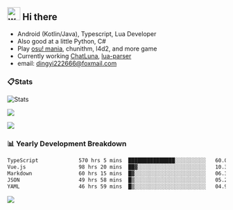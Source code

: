 ## <img alt="wave" src="https://raw.githubusercontent.com/MartinHeinz/MartinHeinz/master/wave.gif" width="30px"> Hi there

- Android (Kotlin/Java), Typescript, Lua Developer
- Also good at a little Python, C#
- Play [osu! mania](https://osu.ppy.sh/users/29808669), chunithm, l4d2, and more game
- Currently working [ChatLuna](https://github.com/ChatLunaLab), [lua-parser](https://github.com/dingyi222666/lua-parser)
- email: [dingyi222666@foxmail.com](mailto:dingyi222666@foxmail.com)

### 📋Stats

![Stats](https://github-readme-stats.vercel.app/api?username=dingyi222666&show_icons=true&icon_color=47A69E&title_color=47A69E&count_private=true)    

![](https://api.githubtrends.io/user/svg/dingyi222666/langs?time_range=one_year&include_private=True&loc_metric=changed&theme=classic)

![](http://github-profile-summary-cards.vercel.app/api/cards/productive-time?username=dingyi222666&theme=nord_dark&utcOffset=8)

### 📊 Yearly Development Breakdown


<!--START_SECTION:waka-->

```txt
TypeScript             570 hrs 5 mins  ███████████████░░░░░░░░░░   60.07 %
Vue.js                 98 hrs 20 mins  ██▓░░░░░░░░░░░░░░░░░░░░░░   10.36 %
Markdown               60 hrs 15 mins  █▓░░░░░░░░░░░░░░░░░░░░░░░   06.35 %
JSON                   49 hrs 58 mins  █▒░░░░░░░░░░░░░░░░░░░░░░░   05.27 %
YAML                   46 hrs 59 mins  █▒░░░░░░░░░░░░░░░░░░░░░░░   04.95 %
```

<!--END_SECTION:waka-->

![](https://komarev.com/ghpvc/?username=dingyi222666)
